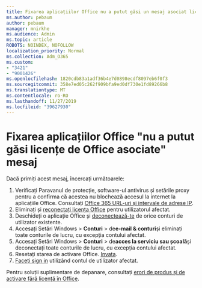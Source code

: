 ```yaml
---
title: Fixarea aplicațiilor Office nu a putut găsi un mesaj asociat licențelor Office
ms.author: pebaum
author: pebaum
manager: mnirkhe
ms.audience: Admin
ms.topic: article
ROBOTS: NOINDEX, NOFOLLOW
localization_priority: Normal
ms.collection: Adm_O365
ms.custom:
- "3421"
- "9001426"
ms.openlocfilehash: 1820cdb83a1adf36b4e7d0898ecdf8097eb6f0f3
ms.sourcegitcommit: 358e7ed05c262f909bfa9ed0df730e1fd89266b8
ms.translationtype: MT
ms.contentlocale: ro-RO
ms.lasthandoff: 11/27/2019
ms.locfileid: "39627930"
---
```

# <a name="fixing-the-office-apps-couldnt-find-office-licenses-associated-message"></a>Fixarea aplicațiilor Office "nu a putut găsi licențe de Office asociate" mesaj

Dacă primiți acest mesaj, încercați următoarele:

1. Verificați Paravanul de protecție, software-ul antivirus și setările proxy pentru a confirma că acestea nu blochează accesul la internet la aplicațiile Office. Consultați [Office 365 URL-uri și intervale de adrese IP](https://docs.microsoft.com/office365/enterprise/urls-and-ip-address-ranges).
2. Eliminați și [reconectați licența Office](https://docs.microsoft.com/office365/admin/manage/assign-licenses-to-users) pentru utilizatorul afectat. 
3. Deschideți o aplicație Office și [deconectează-te](https://support.office.com/article/5a20dc11-47e9-4b6f-945d-478cb6d92071) de orice conturi de utilizator existente.
4. Accesați Setări Windows > **Conturi** > de**e-mail & conturi**și eliminați toate conturile de lucru, cu excepția contului afectat.
5. Accesați Setări Windows > **Conturi** > de**acces la serviciu sau școală**și deconectați toate conturile de lucru, cu excepția contului afectat.
6. Resetați starea de activare Office. [Invata](https://docs.microsoft.com/office365/troubleshoot/activation/reset-office-365-proplus-activation-state).
7. [Faceți sign in](https://support.office.com/article/628ea040-f265-49de-b986-be09c3ebf8a9) utilizând contul de utilizator afectat.

Pentru soluții suplimentare de depanare, consultați [erori de produs și de activare fără licență în Office](https://support.office.com/Article/0d23d3c0-c19c-4b2f-9845-5344fedc4380).